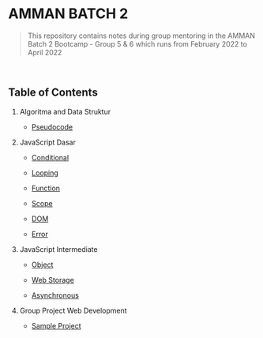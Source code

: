 # AMMAN BATCH 2 
> This repository contains notes during group mentoring in the AMMAN Batch 2 Bootcamp - Group 5 & 6 which runs from February 2022 to April 2022

&nbsp;
## Table of Contents
  1. Algoritma and Data Struktur
      - [Pseudocode](/ads/pseudocode/)
  2. JavaScript Dasar
      - [Conditional](/jsDasar/conditional/index.js)

      - [Looping](/jsDasar/looping/index.js)
      
      - [Function](/jsDasar/function/index.js)
      
      - [Scope](/jsDasar/scope/index.js)

      - [DOM](/jsDasar/dom)

      - [Error](/jsDasar/error/)

  3. JavaScript Intermediate
        - [Object](/jsIntermediate/object/index.js)
        
        - [Web Storage](/jsIntermediate/webStorage/)

        - [Asynchronous](/jsIntermediate/asynchronous/index.js)

4. Group Project Web Development

    - [Sample Project](/demo-vanilla)